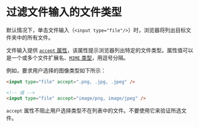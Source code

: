 # 过滤文件输入的文件类型

默认情况下，单击文件输入（`<input type="file"/>`）时，浏览器将列出目标文件夹中的所有文件。

文件输入提供 [`accept` 属性](https://developer.mozilla.org/en-US/docs/Web/HTML/Attributes/accept)，该属性提示浏览器列出特定的文件类型。属性值可以是一个或多个文件扩展名、[`MIME` 类型](https://developer.mozilla.org/zh-CN/docs/Web/HTTP/Basics_of_HTTP/MIME_Types)，用逗号分隔。

例如，要求用户选择的图像类型如下所示：

```html
<input type="file" accept=".png, .jpg, .jpeg" />

<!-- 或 -->
<input type="file" accept="image/png, image/jpeg" />
```

`accept` 属性不阻止用户选择类型不在列表中的文件。不要使用它来验证所选文件。

